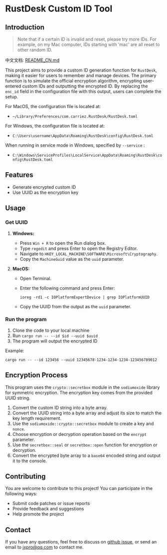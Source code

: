 # RustDesk Custom ID Tool

## Introduction

>   Note that if a certain ID is invalid and reset, please try more IDs. For example, on my Mac computer, IDs starting with 'mac' are all reset to other random ID.

中文文档: [README_CN.md](https://github.com/Jxpro/custom-rustdesk/blob/main/README_CN.md) 

This project aims to provide a custom ID generation function for `RustDesk`, making it easier for users to remember and manage devices. The primary function is to simulate the official encryption algorithm, encrypting user-entered custom IDs and outputting the encrypted ID. By replacing the `enc_id` field in the configuration file with this output, users can complete the setup.

For MacOS, the configuration file is located at:

-   `~/Library/Preferences/com.carriez.RustDesk/RustDesk.toml`

For Windows, the configuration file is located at:

-   `C:\Users\username\AppData\Roaming\RustDesk\config\RustDesk.toml`

When running in service mode in Windows, specified by `--service` :

-   `C:\Windows\ServiceProfiles\LocalService\AppData\Roaming\RustDesk\config\RustDesk.toml`

## Features
-   Generate encrypted custom ID
-   Use UUID as the encryption key

## Usage

### Get UUID

1.  **Windows:**

    -   Press `Win + R` to open the Run dialog box.
    -   Type `regedit` and press Enter to open the Registry Editor.
    -   Navigate to `HKEY_LOCAL_MACHINE\SOFTWARE\Microsoft\Cryptography`.
    -   Copy the `MachineGuid` value as the `uuid` parameter.

2.  **MacOS:**

    -   Open Terminal.
    
    -   Enter the following command and press Enter: 
    
        `ioreg -rd1 -c IOPlatformExpertDevice | grep IOPlatformUUID`
    
    -   Copy the UUID from the output as the `uuid` parameter.

### Run the program

1. Clone the code to your local machine
2. Run  `cargo run -- --id $id --uuid $uuid`
3. The program will output the encrypted ID

Example:

```shell
cargo run -- --id 123456 --uuid 12345678-1234-1234-1234-123456789012
```

## Encryption Process

This program uses the `crypto::secretbox` module in the `sodiumoxide` library for symmetric encryption. The encryption key comes from the provided UUID string.

1.  Convert the custom ID string into a byte array.
2.  Convert the UUID string into a byte array and adjust its size to match the key length requirement.
3.  Use the `sodiumoxide::crypto::secretbox` module to create a key and `nonce`.
4.  Choose encryption or decryption operation based on the `encrypt` parameter.
5.  Use the `secretbox::seal` or `secretbox::open` function for encryption or decryption.
6.  Convert the encrypted byte array to a `base64` encoded string and output it to the console.

## Contributing

You are welcome to contribute to this project! You can participate in the following ways:

-   Submit code patches or issue reports
-   Provide feedback and suggestions
-   Help promote the project

## Contact

If you have any questions, feel free to discuss on [github issue](https://github.com/Jxpro/custom-rustdesk/issues), or send an email to [jxpro@qq.com](mailto:jxpro@qq.com) to contact me.